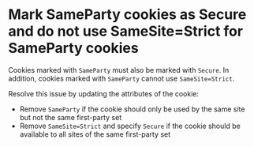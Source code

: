 # Mark SameParty cookies as Secure and do not use SameSite=Strict for SameParty cookies

Cookies marked with `SameParty` must also be marked with `Secure`. In addition, cookies marked
with `SameParty` cannot use `SameSite=Strict`.

Resolve this issue by updating the attributes of the cookie:
  * Remove `SameParty` if the cookie should only be used by the same site but not the same first-party set
  * Remove `SameSite=Strict` and specify `Secure` if the cookie should be available to all sites of the same first-party set
